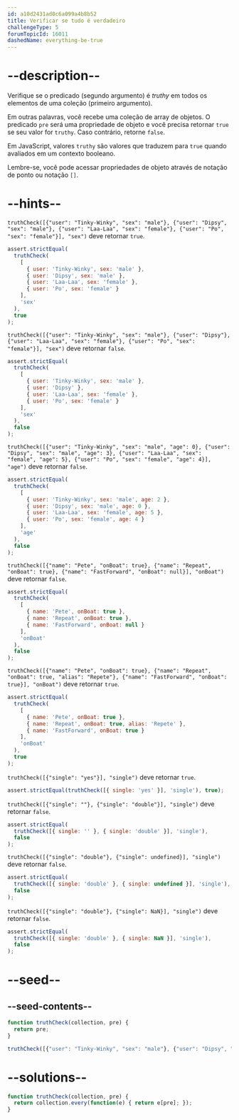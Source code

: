 ```yaml
---
id: a10d2431ad0c6a099a4b8b52
title: Verificar se tudo é verdadeiro
challengeType: 5
forumTopicId: 16011
dashedName: everything-be-true
---
```


# --description--

Verifique se o predicado (segundo argumento) é <dfn>truthy</dfn> em todos os elementos de uma coleção (primeiro argumento).

Em outras palavras, você recebe uma coleção de array de objetos. O predicado `pre` será uma propriedade de objeto e você precisa retornar `true` se seu valor for `truthy`. Caso contrário, retorne `false`.

Em JavaScript, valores `truthy` são valores que traduzem para `true` quando avaliados em um contexto booleano.

Lembre-se, você pode acessar propriedades de objeto através de notação de ponto ou notação `[]`.

# --hints--

`truthCheck([{"user": "Tinky-Winky", "sex": "male"}, {"user": "Dipsy", "sex": "male"}, {"user": "Laa-Laa", "sex": "female"}, {"user": "Po", "sex": "female"}], "sex")` deve retornar `true`.

```js
assert.strictEqual(
  truthCheck(
    [
      { user: 'Tinky-Winky', sex: 'male' },
      { user: 'Dipsy', sex: 'male' },
      { user: 'Laa-Laa', sex: 'female' },
      { user: 'Po', sex: 'female' }
    ],
    'sex'
  ),
  true
);
```

`truthCheck([{"user": "Tinky-Winky", "sex": "male"}, {"user": "Dipsy"}, {"user": "Laa-Laa", "sex": "female"}, {"user": "Po", "sex": "female"}], "sex")` deve retornar `false`.

```js
assert.strictEqual(
  truthCheck(
    [
      { user: 'Tinky-Winky', sex: 'male' },
      { user: 'Dipsy' },
      { user: 'Laa-Laa', sex: 'female' },
      { user: 'Po', sex: 'female' }
    ],
    'sex'
  ),
  false
);
```

`truthCheck([{"user": "Tinky-Winky", "sex": "male", "age": 0}, {"user": "Dipsy", "sex": "male", "age": 3}, {"user": "Laa-Laa", "sex": "female", "age": 5}, {"user": "Po", "sex": "female", "age": 4}], "age")` deve retornar `false`.

```js
assert.strictEqual(
  truthCheck(
    [
      { user: 'Tinky-Winky', sex: 'male', age: 2 },
      { user: 'Dipsy', sex: 'male', age: 0 },
      { user: 'Laa-Laa', sex: 'female', age: 5 },
      { user: 'Po', sex: 'female', age: 4 }
    ],
    'age'
  ),
  false
);
```

`truthCheck([{"name": "Pete", "onBoat": true}, {"name": "Repeat", "onBoat": true}, {"name": "FastForward", "onBoat": null}], "onBoat")` deve retornar `false`.

```js
assert.strictEqual(
  truthCheck(
    [
      { name: 'Pete', onBoat: true },
      { name: 'Repeat', onBoat: true },
      { name: 'FastForward', onBoat: null }
    ],
    'onBoat'
  ),
  false
);
```

`truthCheck([{"name": "Pete", "onBoat": true}, {"name": "Repeat", "onBoat": true, "alias": "Repete"}, {"name": "FastForward", "onBoat": true}], "onBoat")` deve retornar `true`.

```js
assert.strictEqual(
  truthCheck(
    [
      { name: 'Pete', onBoat: true },
      { name: 'Repeat', onBoat: true, alias: 'Repete' },
      { name: 'FastForward', onBoat: true }
    ],
    'onBoat'
  ),
  true
);
```

`truthCheck([{"single": "yes"}], "single")` deve retornar `true`.

```js
assert.strictEqual(truthCheck([{ single: 'yes' }], 'single'), true);
```

`truthCheck([{"single": ""}, {"single": "double"}], "single")` deve retornar `false`.

```js
assert.strictEqual(
  truthCheck([{ single: '' }, { single: 'double' }], 'single'),
  false
);
```

`truthCheck([{"single": "double"}, {"single": undefined}], "single")` deve retornar `false`.

```js
assert.strictEqual(
  truthCheck([{ single: 'double' }, { single: undefined }], 'single'),
  false
);
```

`truthCheck([{"single": "double"}, {"single": NaN}], "single")` deve retornar `false`.

```js
assert.strictEqual(
  truthCheck([{ single: 'double' }, { single: NaN }], 'single'),
  false
);
```

# --seed--

## --seed-contents--

```js
function truthCheck(collection, pre) {
  return pre;
}

truthCheck([{"user": "Tinky-Winky", "sex": "male"}, {"user": "Dipsy", "sex": "male"}, {"user": "Laa-Laa", "sex": "female"}, {"user": "Po", "sex": "female"}], "sex");
```

# --solutions--

```js
function truthCheck(collection, pre) {
  return collection.every(function(e) { return e[pre]; });
}
```
